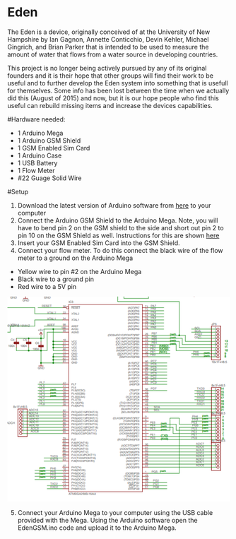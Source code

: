 # Eden
The Eden is a device, originally conceived of at the University of New Hampshire by Ian Gagnon, Annette Conticchio, Devin Kehler, Michael Gingrich, and Brian Parker that is intended to be used to measure the amount of water that flows from a water source in developing countries.

This project is no longer being actively pursued by any of its original founders and it is their hope that other groups will find their work to be useful and to further develop the Eden system into something that is usefull for themselves. Some info has been lost between the time when we actually did this (August of 2015) and now, but it is our hope people who find this useful can rebuild missing items and increase the devices capabilities.

#Hardware needed:
- 1 Arduino Mega
- 1 Arduino GSM Shield
- 1 GSM Enabled Sim Card
- 1 Arduino Case
- 1 USB Battery
- 1 Flow Meter
- #22 Guage Solid Wire

#Setup
1. Download the latest version of Arduino software from [here](https://www.arduino.cc/en/Main/Software) to your computer
2. Connect the Arduino GSM Shield to the Arduino Mega. Note, you will have to bend pin 2 on the GSM shield to the side and short out pin 2 to pin 10 on the GSM Shield as well. Instructions for this are shown [here](https://www.arduino.cc/en/Guide/GSMShieldLeonardoMega)
3. Insert your GSM Enabled Sim Card into the GSM Shield.
4. Connect your flow meter. To do this connect the black wire of the flow meter to a ground on the Arduino Mega

  * Yellow wire to pin #2 on the Arduino Mega  
  * Black wire to a ground pin  
  * Red wire to a 5V pin  
  
   ![alt text](https://github.com/iangagnon/Eden/blob/master/photos/ArduinoPinOut.PNG)  

5. Connect your Arduino Mega to your computer using the USB cable provided with the Mega. Using the Arduino software open the EdenGSM.ino code and upload it to the Arduino Mega.
